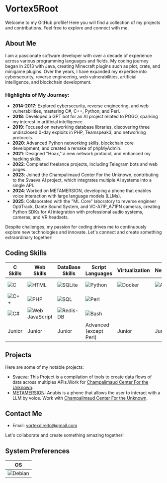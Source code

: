 # Vortex5Root

Welcome to my GitHub profile! Here you will find a collection of my projects and contributions. Feel free to explore and connect with me.

## About Me

I am a passionate software developer with over a decade of experience across various programming languages and fields. My coding journey began in 2013 with Java, creating Minecraft plugins such as plot, crate, and minigame plugins. Over the years, I have expanded my expertise into cybersecurity, reverse engineering, web vulnerabilities, artificial intelligence, and blockchain development.

### Highlights of My Journey:
- **2014-2017**: Explored cybersecurity, reverse engineering, and web vulnerabilities, mastering C#, C++, Python, and Perl.
- **2018**: Developed a GPT bot for an AI project related to POGO, sparking my interest in artificial intelligence.
- **2019**: Focused on networking database libraries, discovering three undisclosed 0-day exploits in PHP, Teamspeak3, and networking protocols.
- **2020**: Advanced Python networking skills, blockchain core development, and created a remake of phpMyAdmin.
- **2021**: Designed "Hoax," a new network protocol, and enhanced my hacking skills.
- **2022**: Completed freelance projects, including Telegram bots and web pages.
- **2023**: Joined the Champalimaud Center For the Unknown, contributing to the Svaeva AI project, which integrates multiple AI systems into a single API.
- **2024**: Worked on METAMERSION, developing a phone that enables voice interaction with large language models (LLMs).
- **2025**: Collaborated with the "ML Core" laboratory to reverse engineer OptiTrack, Dante Sound System, and VC-A7IP_A71PN cameras, creating Python SDKs for AI integration with professional audio systems, cameras, and VR headsets.

Despite challenges, my passion for coding drives me to continuously explore new technologies and innovate. Let's connect and create something extraordinary together!


## Coding Skills
| C Skills | Web Skills | DataBase Skills | Script Languages | Virtualization | Networking | Blockchain |
|----------|------------|-----------------|------------------|----------------|------------|------------|
| ![C](https://img.shields.io/badge/C-00599C?logo=c&logoColor=white&style=for-the-badge) | ![HTML](https://img.shields.io/badge/HTML-239120?logo=html5&logoColor=white&style=for-the-badge) | ![SQLite](https://img.shields.io/badge/SQLite-07405E?logo=sqlite&logoColor=white&style=for-the-badge) | ![Python](https://img.shields.io/badge/Python-14354C?style=flat&logo=python&logoColor=white&style=for-the-badge) | ![Docker](https://img.shields.io/badge/Docker-2496ED?logo=docker&logoColor=white&style=for-the-badge) | ![Azure](https://img.shields.io/badge/Microsoft_Azure-0089D6?logo=microsoft-azure&logoColor=white&style=for-the-badge) | ![Blockchain](https://img.shields.io/badge/Blockchain-121D33?logo=blockchain.com&logoColor=white&style=for-the-badge) |
| ![C++](https://img.shields.io/badge/C-00599C?logo=c%2B%2B&logoColor=white&style=for-the-badge) | ![PHP](https://img.shields.io/badge/PHP-777BB4?logo=php&logoColor=white&style=for-the-badge) | ![SQL](https://img.shields.io/badge/MySQL-20232A?logo=mysql&logoColor=white&style=for-the-badge) | ![Perl](https://img.shields.io/badge/Perl-39457E?logo=perl&logoColor=white&style=for-the-badge) |  |  |  |
| ![C#](https://img.shields.io/badge/C-00599C?logo=C%23&logoColor=white&style=for-the-badge) | ![Web JavaScript](https://img.shields.io/badge/JavaScript-F7DF1E?logo=javascript&logoColor=black&style=for-the-badge) | ![Redis-DB](https://img.shields.io/badge/Redis-D9281A?logo=redis&logoColor=white&style=for-the-badge) | ![Bash](https://img.shields.io/badge/Shell_Script-121011?logo=gnu-bash&logoColor=white&style=for-the-badge) |  |  |  |
| Junior | Junior | Junior | Advanced (except Perl) | Junior | Junior | Junior |

## Projects

Here are some of my notable projects:

- [Svaeva](https://github.com/Daisie-Bell/svaeva-sdk): This Project is a compilation of tools to create data flows of data across multiples APIs.Work for [Champalimaud Center For the Unknown](https://www.fchampalimaud.org/).
- [METAMERSION](https://www.fchampalimaud.org/pt-pt/metamersion-healing-algorithms): Anubis is a phone that allows the user to interact with a LLM by voice. Work with [Champalimaud Center For the Unknown](https://www.fchampalimaud.org/).

## Contact Me

- Email: vortexdireito@gmail.com

Let's collaborate and create something amazing together!

## System Preferences

| OS | 
|----------------------|
| ![Debian](https://img.shields.io/badge/Debian-A81D33?style=flat&logo=debian&logoColor=white&style=for-the-badge) |

